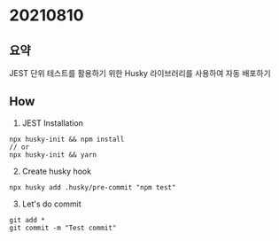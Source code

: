 # 20210810
## 요약
JEST 단위 테스트를 활용하기 위한 Husky 라이브러리를 사용하여 자동 배포하기
## How
1. JEST Installation
```
npx husky-init && npm install
// or
npx husky-init && yarn
```
2. Create husky hook
```
npx husky add .husky/pre-commit "npm test"
```
3. Let's do commit
```
git add *
git commit -m "Test commit"
```